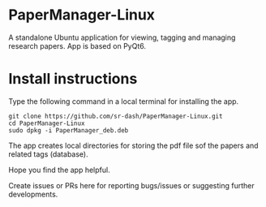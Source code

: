 # PaperManager-Linux
A standalone Ubuntu application for viewing, tagging and managing research papers. App is based on PyQt6.

# Install instructions

Type the following command in a local terminal for installing the app. 

```
git clone https://github.com/sr-dash/PaperManager-Linux.git
cd PaperManager-Linux
sudo dpkg -i PaperManager_deb.deb
```

The app creates local directories for storing the pdf file sof the papers and related tags (database).

Hope you find the app helpful. 

Create issues or PRs here for reporting bugs/issues or suggesting further developments.

